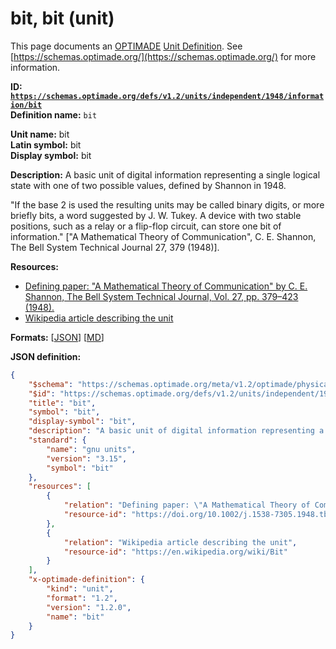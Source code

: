 # bit, bit (unit)

This page documents an [OPTIMADE](https://www.optimade.org/) [Unit Definition](https://schemas.optimade.org/#definitions). See [https://schemas.optimade.org/](https://schemas.optimade.org/) for more information.

**ID: [`https://schemas.optimade.org/defs/v1.2/units/independent/1948/information/bit`](https://schemas.optimade.org/defs/v1.2/units/independent/1948/information/bit)**  
**Definition name:** `bit`

**Unit name:** bit  
**Latin symbol:** bit  
**Display symbol:** bit  
  
**Description:** A basic unit of digital information representing a single logical state with one of two possible values, defined by Shannon in 1948.

"If the base 2 is used the resulting units may be called binary digits, or more briefly bits, a word suggested by J. W. Tukey. A device with two stable positions, such as a relay or a flip-flop circuit, can store one bit of information." ["A Mathematical Theory of Communication", C. E. Shannon, The Bell System Technical Journal 27, 379 (1948)].

**Resources:**

- [Defining paper: "A Mathematical Theory of Communication" by C. E. Shannon, The Bell System Technical Journal, Vol. 27, pp. 379–423 (1948).](https://doi.org/10.1002/j.1538-7305.1948.tb01338.x)
- [Wikipedia article describing the unit](https://en.wikipedia.org/wiki/Bit)


**Formats:** [[JSON](bit.json)] [[MD](bit.md)]

**JSON definition:**

``` json
{
    "$schema": "https://schemas.optimade.org/meta/v1.2/optimade/physical_unit_definition.md",
    "$id": "https://schemas.optimade.org/defs/v1.2/units/independent/1948/information/bit",
    "title": "bit",
    "symbol": "bit",
    "display-symbol": "bit",
    "description": "A basic unit of digital information representing a single logical state with one of two possible values, defined by Shannon in 1948.\n\n\"If the base 2 is used the resulting units may be called binary digits, or more briefly bits, a word suggested by J. W. Tukey. A device with two stable positions, such as a relay or a flip-flop circuit, can store one bit of information.\" [\"A Mathematical Theory of Communication\", C. E. Shannon, The Bell System Technical Journal 27, 379 (1948)].",
    "standard": {
        "name": "gnu units",
        "version": "3.15",
        "symbol": "bit"
    },
    "resources": [
        {
            "relation": "Defining paper: \"A Mathematical Theory of Communication\" by C. E. Shannon, The Bell System Technical Journal, Vol. 27, pp. 379\u2013423 (1948).",
            "resource-id": "https://doi.org/10.1002/j.1538-7305.1948.tb01338.x"
        },
        {
            "relation": "Wikipedia article describing the unit",
            "resource-id": "https://en.wikipedia.org/wiki/Bit"
        }
    ],
    "x-optimade-definition": {
        "kind": "unit",
        "format": "1.2",
        "version": "1.2.0",
        "name": "bit"
    }
}
```